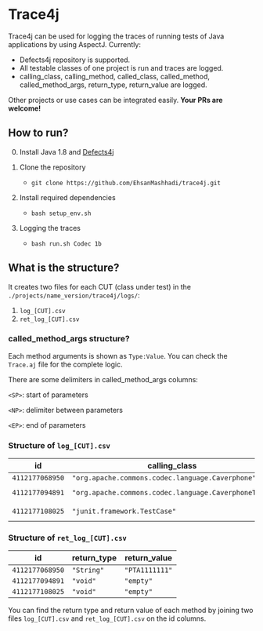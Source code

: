 # Trace4j

Trace4j can be used for logging the traces of running tests of Java applications by using AspectJ. 
Currently:

   - Defects4j repository is supported.
   - All testable classes of one project is run and traces are logged.
   - calling_class, calling_method, called_class, called_method, called_method_args, return_type, return_value are logged.
   
Other projects or use cases can be integrated easily. **Your PRs are welcome!**

## How to run?

0. Install Java 1.8 and [Defects4j](https://github.com/rjust/defects4j)

1. Clone the repository
    - ```git clone https://github.com/EhsanMashhadi/trace4j.git```
2. Install required dependencies
    - ```bash setup_env.sh ```
3. Logging the traces
    - ```bash run.sh Codec 1b```

## What is the structure?
It creates two files for each CUT (class under test) in the ```./projects/name_version/trace4j/logs/```:
1. `log_[CUT].csv`
2. `ret_log_[CUT].csv`

### called_method_args structure?
Each method arguments is shown as `Type:Value`. You can check the `Trace.aj` file for the complete logic.

There are some delimiters in called_method_args columns:

`<SP>`: start of parameters

`<NP>`: delimiter between parameters
   
`<EP>`: end of parameters


### Structure of `log_[CUT].csv`

|id|calling_class|calling_method|called_class|called_method|called_method_args|
|---|---|---|----|---|---|
|`4112177068950`|`"org.apache.commons.codec.language.Caverphone"`|`"caverphone"`|`"java.lang.String"`|`"substring"`|`"<SP>Integer:0<NP>Integer:10<EP>"`|
|`4112177094891`|`"org.apache.commons.codec.language.CaverphoneTest"`|`"testSpecificationExamples"`|`"junit.framework.TestCase"`|`"assertEquals"`|`"<SP>String:PTA1111111<NP>String:PTA1111111<EP>"`|
|`4112177108025`|`"junit.framework.TestCase"`|`"assertEquals"`|`"junit.framework.Assert"`|`"assertEquals"`|`"<SP>String:PTA1111111<NP>String:PTA1111111<EP>"`|


### Structure of `ret_log_[CUT].csv`

|id|return_type|return_value|
|---|---|---|
|`4112177068950`|`"String"`|`"PTA1111111"`|
|`4112177094891`|`"void"`|`"empty"`|
|`4112177108025`|`"void"`|`"empty"`|

You can find the return type and return value of each method by joining two files `log_[CUT].csv` and `ret_log_[CUT].csv` on the id columns.